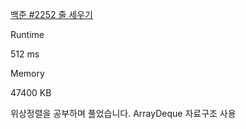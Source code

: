 [백준 #2252 줄 세우기](https://www.acmicpc.net/problem/2252)

Runtime

512 ms

Memory

47400 KB

위상정렬을 공부하며 풀었습니다. ArrayDeque 자료구조 사용
